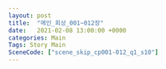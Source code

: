 ```yaml
---
layout: post
title:  "메인_회상_001~012장"
date:   2021-02-08 13:00:00 +0000
categories: Main
Tags: Story Main
SceneCode: ["scene_skip_cp001-012_q1_s10"]
---
```

